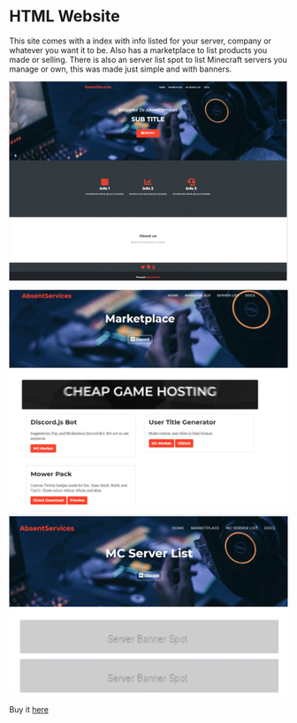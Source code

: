 # HTML Website

This site comes with a index with info listed for your server, company or whatever you want it to be. Also has a marketplace to list products you made or selling. There is also an server list spot to list Minecraft servers you manage or own, this was made just simple and with banners.

![Index/Starter page](../.gitbook/assets/index.png)

![Marketplace](../.gitbook/assets/marketplace.png)



![MC Server List](../.gitbook/assets/mcserverlist.png)

Buy it [here](https://www.mc-market.org/resources/18198/)

